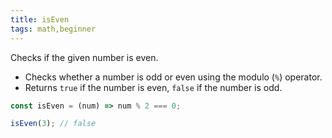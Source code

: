 ```yaml
---
title: isEven
tags: math,beginner
---
```


Checks if the given number is even.

- Checks whether a number is odd or even using the modulo (`%`) operator.
- Returns `true` if the number is even, `false` if the number is odd.

```js
const isEven = (num) => num % 2 === 0;
```

```js
isEven(3); // false
```
